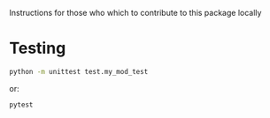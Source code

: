 

Instructions for those who which to contribute to this package locally

# Testing

```sh
python -m unittest test.my_mod_test
```

or:

```sh
pytest
```